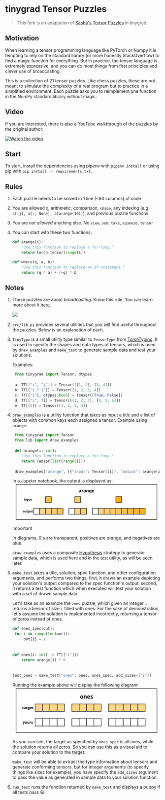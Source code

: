 # tinygrad Tensor Puzzles

> This fork is an adaptation of [Sasha's Tensor Puzzles](https://github.com/srush/Tensor-Puzzles) in tinygrad.

## Motivation

When learning a tensor programming language like PyTorch or Numpy it
is tempting to rely on the standard library (or more honestly
StackOverflow) to find a magic function for everything. But in
practice, the tensor language is extremely expressive, and you can
do most things from first principles and clever use of broadcasting.

This is a collection of 21 tensor puzzles. Like chess puzzles, these are
not meant to simulate the complexity of a real program but to practice
in a simplified environment. Each puzzle asks you to reimplement one
function in the NumPy standard library without magic.

## Video

If you are interested, there is also a YouTube walkthrough of the puzzles by the original author:

[![Watch the video](https://img.youtube.com/vi/SiwTAyyvt5s/default.jpg)](https://youtu.be/Hafo7hIl8MU)

## Start

To start, install the dependencies using pipenv with `pipenv install` or using pip with `pip install -r requirements.txt`.

## Rules

1. Each puzzle needs to be solved in 1 line (<80 columns) of code
2. You are allowed `@`, arithmetic, comparison, `shape`, any indexing (e.g. `a[:j], a[:, None], a[arange(10)]`), and previous puzzle functions
3. You are _not allowed_ anything else. No `view`, `sum`, `take`, `squeeze`, `tensor`
4. You can start with these two functions:

   ```python
   def arange(i):
       "Use this function to replace a for-loop."
       return torch.tensor(range(i))
   ```

   ```python
   def where(q, a, b):
       "Use this function to replace an if-statement."
       return (q * a) + (~q) * b
   ```

## Notes

1. These puzzles are about _broadcasting_. Know this rule. You can learn more about it [here](https://numpy.org/doc/stable/user/basics.broadcasting.html).

   ![](https://pbs.twimg.com/media/FQywor0WYAssn7Y?format=png&name=large)

2. `src/lib.py` provides several utilities that you will find useful throughout the puzzles. Below is an explanation of each.

3. `TinyType` is a small utility type similar to `TensorType` from [TorchTyping](https://github.com/patrick-kidger/torchtyping/tree/master). It is used to specify the shapes and data types of tensors, which is used by `draw_examples` and `make_test` to generate sample data and test your solutions.

   Examples:

   ```py
    from tinygrad import Tensor, dtypes

    a: TT[["i", "j"]] = Tensor([[1, 2], [3, 4]])
    b: TT[["i * j"]] = Tensor([1, 2, 3, 4])
    c: TT[["i"], dtypes.bool] = Tensor([True, False])
    d: TT[["i", 3]] = Tensor([[1, 2, 3], [4, 5, 6]])
    e: TT[[4]] = Tensor([1, 2, 3, 4])
   ```

4. `draw_examples` is a utility function that takes as input a title and a list of objects with common keys each assigned a tensor. Example using `arange`:

   ```py
    from tinygrad import Tensor
    from lib import draw_examples

    def arange(i: int):
       "Use this function to replace a for-loop."
       return Tensor(list(range(i)))

    draw_examples("arange", [{"input": Tensor([i]), "output": arange(i)} for i in [5, 3, 9]])
   ```

   In a Jupyter notebook, the output is displayed as:
   ![arange](./assets/arange.svg)

   > [!IMPORTANT]  
   > In diagrams, 0's are transparent, positives are orange, and negatives are blue.

   `draw_examples` uses a composite [Hypothesis](https://hypothesis.works/) strategy to generate sample data, which is used here and in the test utility, as will be seen later.

5. `make_test` takes a title, solution, spec function, and other configuration arguments, and performs two things: first, it draws an example depicting your solution's output compared to the spec function's output. second, it returns a test function which when executed will test your solution with a set of drawn sample data.

   Let's take as an example the `ones` puzzle, which given an integer `i` returns a tensor of size `i` filled with ones. For the sake of demonstration, let's assume the solution is implemented incorrectly, returning a tensor of zeros instead of ones.

   ```py
   def ones_spec(out):
    for i in range(len(out)):
        out[i] = 1


   def ones(i: int) -> TT[["i"]]:
       return arange(i) * 0


   test_ones = make_test("ones", ones, ones_spec, add_sizes=["i"])
   ```

   Running the example above will display the following diagram:
   ![ones](./assets/ones.svg)

   As you can see, the target as specified by `ones_spec` is all ones, while the solution returns all zeros. So you can use this as a visual aid to compare your solution to the target.

   `make_test` will be able to extract the type information about tensors and generate conforming tensors, but for integer arguments (to specify things like sizes for example), you have specify the `add_sizes` argument to pass the value as generated in sample data to your solution function.

6. `run_test` runs the function returned by `make_test` and displays a puppy if all tests pass 😃
